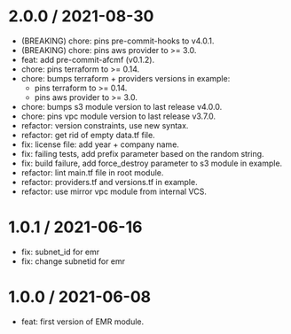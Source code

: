 
2.0.0 / 2021-08-30
==================

  * (BREAKING) chore: pins pre-commit-hooks to v4.0.1.
  * (BREAKING) chore: pins aws provider to >= 3.0.
  * feat: add pre-commit-afcmf (v0.1.2).
  * chore: pins terraform to >= 0.14.
  * chore: bumps terraform + providers versions in example:
    * pins terraform to >= 0.14.
    * pins aws provider to >= 3.0.
  * chore: bumps s3 module version to last release v4.0.0.
  * chore: pins vpc module version to last release v3.7.0.
  * refactor: version constraints, use new syntax.
  * refactor: get rid of empty data.tf file.
  * fix: license file: add year + company name.
  * fix: failing tests, add prefix parameter based on the random string.
  * fix: build failure, add force_destroy parameter to s3 module in example.
  * refactor: lint main.tf file in root module.
  * refactor: providers.tf and versions.tf in example.
  * refactor: use mirror vpc module from internal VCS.

1.0.1 / 2021-06-16
==================

  * fix: subnet_id for emr
  * fix: change subnetid for emr

1.0.0 / 2021-06-08
==================

  * feat: first version of EMR module.

